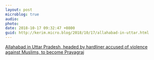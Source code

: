 ```yaml
---
layout: post
microblog: true
audio: 
photo: 
date: 2018-10-17 09:32:47 +0800
guid: http://kerim.micro.blog/2018/10/17/allahabad-in-uttar.html
---
```

[Allahabad in Uttar Pradesh, headed by hardliner accused of violence against Muslims, to become Prayagraj](https://amp.theguardian.com/world/2018/oct/16/india-uttar-pradesh-allahabad-name-changed-prayagraj-muslim-hindu?fbclid=IwAR1gr_At1xQZkYCxmDaE_L-LsOyhmrmCl00WGLUQGLT3GLugF546M1VuW88)
